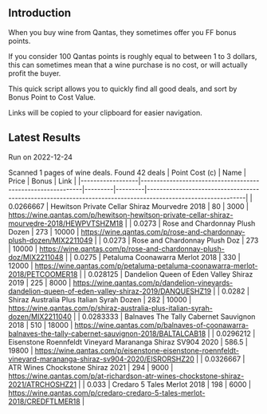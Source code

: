 ## Introduction

When you buy wine from Qantas, they sometimes offer you FF bonus points. 

If you consider 100 Qantas points is roughly equal to between 1 to 3 dollars, this can sometimes mean that a wine purchase is no cost, or will actually profit the buyer.

This quick script allows you to quickly find all good deals, and sort by Bonus Point to Cost Value.

Links will be copied to your clipboard for easier navigation.

## Latest Results

Run on 2022-12-24

Scanned 1 pages of wine deals.
Found 42 deals
|   Point Cost (c) | Name                                                       |   Price |   Bonus | Link                                                                                                        |
|------------------|------------------------------------------------------------|---------|---------|-------------------------------------------------------------------------------------------------------------|
|        0.0266667 | Hewitson Private Cellar Shiraz Mourvedre 2018              |    80   |    3000 | https://wine.qantas.com/p/hewitson-hewitson-private-cellar-shiraz-mourvedre-2018/HEWPVTSHZM18               |
|        0.0273    | Rose and Chardonnay Plush Dozen                            |   273   |   10000 | https://wine.qantas.com/p/rose-and-chardonnay-plush-dozen/MIX2211049                                        |
|        0.0273    | Rose and Chardonnay Plush Doz                              |   273   |   10000 | https://wine.qantas.com/p/rose-and-chardonnay-plush-doz/MIX2211048                                          |
|        0.0275    | Petaluma Coonawarra Merlot 2018                            |   330   |   12000 | https://wine.qantas.com/p/petaluma-petaluma-coonawarra-merlot-2018/PETCOOMER18                              |
|        0.028125  | Dandelion Queen of Eden Valley Shiraz 2019                 |   225   |    8000 | https://wine.qantas.com/p/dandelion-vineyards-dandelion-queen-of-eden-valley-shiraz-2019/DANQUESHZ19        |
|        0.0282    | Shiraz Australia Plus Italian Syrah Dozen                  |   282   |   10000 | https://wine.qantas.com/p/shiraz-australia-plus-italian-syrah-dozen/MIX2211040                              |
|        0.0283333 | Balnaves The Tally Cabernet Sauvignon 2018                 |   510   |   18000 | https://wine.qantas.com/p/balnaves-of-coonawarra-balnaves-the-tally-cabernet-sauvignon-2018/BALTALCAB18     |
|        0.0296212 | Eisenstone Roennfeldt Vineyard Marananga Shiraz SV904 2020 |   586.5 |   19800 | https://wine.qantas.com/p/eisenstone-eisenstone-roennfeldt-vineyard-marananga-shiraz-sv904-2020/EISRORSHZ20 |
|        0.0326667 | ATR Wines Chockstone Shiraz 2021                           |   294   |    9000 | https://wine.qantas.com/p/at-richardson-atr-wines-chockstone-shiraz-2021/ATRCHOSHZ21                        |
|        0.033     | Credaro 5 Tales Merlot 2018                                |   198   |    6000 | https://wine.qantas.com/p/credaro-credaro-5-tales-merlot-2018/CREDFTLMER18                                  |

